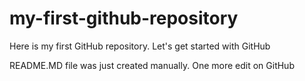 # my-first-github-repository
Here is my first GitHub repository. Let's get started with GitHub

README.MD file was just created manually. One more edit on GitHub
